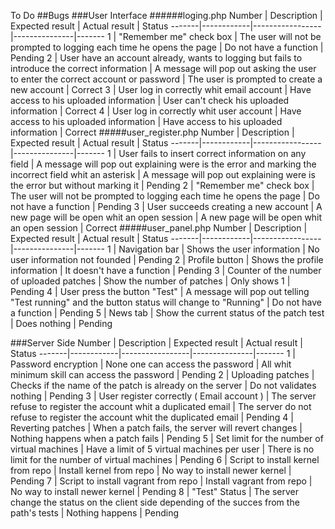 To Do
##Bugs
###User Interface
######loging.php
Number | Description | Expected result | Actual result | Status
-------|------------|-----------------|---------------|-------
1 | "Remember me" check box | The user will not be prompted to logging each time he opens the page | Do not have a function | Pending
2 | User have an account already, wants to logging but fails to introduce the correct information | A message will pop out asking the user to enter the correct account or password | The user is prompted to create a new account | Correct
3 | User log in correctly whit email account | Have access to his uploaded information | User can't check his uploaded information | Correct
4 | User log in correctly whit user account  | Have access to his uploaded information | Have access to his uploaded information | Correct
#####user_register.php
Number | Description | Expected result | Actual result | Status
-------|------------|-----------------|---------------|-------
1 | User fails to insert correct information on any field | A message will pop out explaining were is  the error and marking the incorrect field whit an asterisk | A message will pop out explaining were is the error but without marking it | Pending
2 | "Remember me" check box | The user will not be prompted to logging each time he opens the page | Do not have a function | Pending
3 | User succeeds creating a new account | A new page will be open whit an open session | A new page will be open whit an open session | Correct
#####user_panel.php
Number | Description | Expected result | Actual result | Status
-------|------------|-----------------|---------------|-------
1 | Navigation bar | Shows the user information | No user information not founded | Pending
2 | Profile button | Shows the profile information | It doesn't have a function | Pending
3 | Counter of the number of uploaded patches | Show the number of patches | Only shows 1 | Pending
4 | User press the button "Test" | A message will pop out telling "Test running" and the button status will change to "Running" | Do not have a function | Pending
5 | News tab | Show the current status of the patch test | Does nothing | Pending

###Server Side
Number | Description | Expected result | Actual result | Status
-------|------------|-----------------|---------------|-------
1 | Password encryption | None one can access the password | All whit minimum skill can access the password | Pending
2 | Uploading patches | Checks if the name of the patch is already on the server | Do not validates nothing | Pending
3 | User register correctly ( Email account ) | The server refuse to register the account whit a duplicated email | The server do not refuse to register the account whit the duplicated email | Pending
4 | Reverting patches | When a patch fails, the server will revert changes | Nothing happens when a patch fails | Pending
5 | Set limit for the number of virtual machines | Have a limit of 5 virtual machines per user | There is no limit for the number of virtual machines | Pending
6 | Script to install kernel from repo | Install kernel from repo | No way to install newer kernel | Pending
7 | Script to install vagrant from repo | Install vagrant from repo | No way to install newer kernel | Pending
8 | "Test" Status | The server change the status on the client side depending of the succes from the path's tests | Nothing happens | Pending